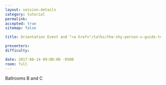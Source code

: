 ```yaml
---
layout: session-details
category: tutorial
permalink:
accepted: true
sitemap: false

title: Orientation Event and "<a href="/talks/the-shy-person-s-guide-to-tech-conferences/">The shy person's guide to tech conferences</a>"

presenters:
difficulty:

date: 2017-08-14 09:00:00 -0500
room: full
---
```

Ballrooms B and C

